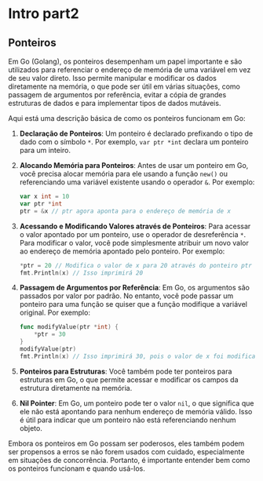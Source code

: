 # Intro part2

## Ponteiros

Em Go (Golang), os ponteiros desempenham um papel importante e são utilizados para referenciar o endereço de memória de uma variável em vez de seu valor direto. Isso permite manipular e modificar os dados diretamente na memória, o que pode ser útil em várias situações, como passagem de argumentos por referência, evitar a cópia de grandes estruturas de dados e para implementar tipos de dados mutáveis.

Aqui está uma descrição básica de como os ponteiros funcionam em Go:

1. **Declaração de Ponteiros**: Um ponteiro é declarado prefixando o tipo de dado com o símbolo `*`. Por exemplo, `var ptr *int` declara um ponteiro para um inteiro.

2. **Alocando Memória para Ponteiros**: Antes de usar um ponteiro em Go, você precisa alocar memória para ele usando a função `new()` ou referenciando uma variável existente usando o operador `&`. Por exemplo:
   ```go
   var x int = 10
   var ptr *int
   ptr = &x // ptr agora aponta para o endereço de memória de x
   ```

3. **Acessando e Modificando Valores através de Ponteiros**: Para acessar o valor apontado por um ponteiro, use o operador de desreferência `*`. Para modificar o valor, você pode simplesmente atribuir um novo valor ao endereço de memória apontado pelo ponteiro. Por exemplo:
   ```go
   *ptr = 20 // Modifica o valor de x para 20 através do ponteiro ptr
   fmt.Println(x) // Isso imprimirá 20
   ```

4. **Passagem de Argumentos por Referência**: Em Go, os argumentos são passados por valor por padrão. No entanto, você pode passar um ponteiro para uma função se quiser que a função modifique a variável original. Por exemplo:
   ```go
   func modifyValue(ptr *int) {
       *ptr = 30
   }
   modifyValue(ptr)
   fmt.Println(x) // Isso imprimirá 30, pois o valor de x foi modificado pela função
   ```

5. **Ponteiros para Estruturas**: Você também pode ter ponteiros para estruturas em Go, o que permite acessar e modificar os campos da estrutura diretamente na memória.

6. **Nil Pointer**: Em Go, um ponteiro pode ter o valor `nil`, o que significa que ele não está apontando para nenhum endereço de memória válido. Isso é útil para indicar que um ponteiro não está referenciando nenhum objeto.

Embora os ponteiros em Go possam ser poderosos, eles também podem ser propensos a erros se não forem usados com cuidado, especialmente em situações de concorrência. Portanto, é importante entender bem como os ponteiros funcionam e quando usá-los.
